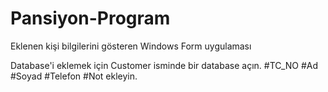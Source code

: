 # Pansiyon-Program
Eklenen kişi bilgilerini gösteren Windows Form uygulaması


Database'i eklemek için Customer isminde bir database açın.
 #TC_NO
 #Ad
 #Soyad
 #Telefon
 #Not ekleyin.
